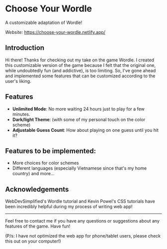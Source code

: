 # Choose Your Wordle
A customizable adaptation of Wordle!

_Website:_ https://choose-your-wordle.netlify.app/

## Introduction
Hi there! Thanks for checking out my take on the game Wordle. I created this customizable version of the game because I felt that the original one, while undoubtedly fun (and addictive), is too limiting. So, I've gone ahead and implemented some features that can be customized according to the user's liking.

## Features
- **Unlimited Mode**: No more waiting 24 hours just to play for a few minutes.
- **Dark/light Theme**: (with some of my personal touch on the color scheme)
- **Adjustable Guess Count**: How about playing on one guess until you hit it?

## Features to be implemented:
- More choices for color schemes
- Different languages (especially Vietnamese since that's my home country)
and more...

## Acknowledgements
WebDevSimplified's Wordle tutorial and Kevin Powel's CSS tutorials have been incredibly helpful during my process of writing web app!

---

Feel free to contact me if you have any questions or suggestions about any features of the game. Have fun!

(P/s: I have not optimized the web app for phone/tablet users, please check this out on your computer!)
